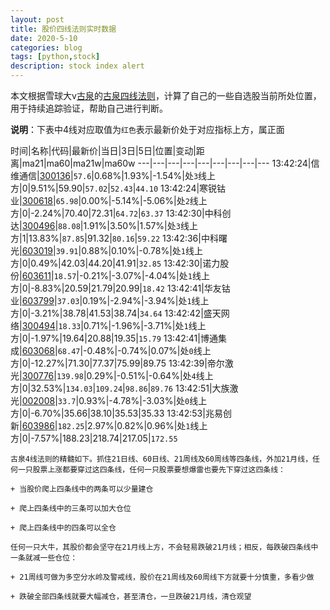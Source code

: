 ```yaml
---
layout: post
title: 股价四线法则实时数据
date: 2020-5-10
categories: blog
tags: [python,stock]
description: stock index alert
---
```



本文根据雪球大v[古泉](https://xueqiu.com/u/7148646888)的[古泉四线法则](https://xueqiu.com/7148646888/130498192)，计算了自己的一些自选股当前所处位置，用于持续追踪验证，帮助自己进行判断。

**说明**：下表中4线对应取值为`红色`表示最新价处于对应指标上方，属正面

时间|名称|代码|最新价|当日|3日|5日|位置|变动|距离|ma21|ma60|ma21w|ma60w
---|---|---|---|---|---|---|---|---
13:42:24|信维通信|[300136](https://xueqiu.com/S/SZ300136)|`57.6`|0.68%|1.93%|-1.54%|处`3`线上方|0|9.51%|59.90|`57.02`|`52.43`|`44.10`
13:42:24|寒锐钴业|[300618](https://xueqiu.com/S/SZ300618)|`65.98`|0.00%|-5.14%|-5.06%|处`2`线上方|0|-2.24%|70.40|72.31|`64.72`|`63.37`
13:42:30|中科创达|[300496](https://xueqiu.com/S/SZ300496)|`88.08`|1.91%|3.50%|1.57%|处`3`线上方|1|13.83%|`87.85`|91.32|`80.16`|`59.22`
13:42:36|中科曙光|[603019](https://xueqiu.com/S/SH603019)|`39.91`|0.88%|0.10%|-0.78%|处`1`线上方|0|0.49%|42.03|44.20|41.91|`32.85`
13:42:30|诺力股份|[603611](https://xueqiu.com/S/SH603611)|`18.57`|-0.21%|-3.07%|-4.04%|处`1`线上方|0|-8.83%|20.59|21.79|20.99|`18.42`
13:42:41|华友钴业|[603799](https://xueqiu.com/S/SH603799)|`37.03`|0.19%|-2.94%|-3.94%|处`1`线上方|0|-3.21%|38.78|41.53|38.74|`34.64`
13:42:42|盛天网络|[300494](https://xueqiu.com/S/SZ300494)|`18.33`|0.71%|-1.96%|-3.71%|处`1`线上方|0|-1.97%|19.64|20.88|19.35|`15.79`
13:42:41|博通集成|[603068](https://xueqiu.com/S/SH603068)|`68.47`|-0.48%|-0.74%|0.07%|处`0`线上方|0|-12.27%|71.30|77.37|75.99|89.75
13:42:39|帝尔激光|[300776](https://xueqiu.com/S/SZ300776)|`139.98`|0.29%|-0.51%|-0.64%|处`4`线上方|0|32.53%|`134.03`|`109.24`|`98.86`|`89.76`
13:42:51|大族激光|[002008](https://xueqiu.com/S/SZ002008)|`33.7`|0.93%|-4.78%|-3.03%|处`0`线上方|0|-6.70%|35.66|38.10|35.53|35.33
13:42:53|兆易创新|[603986](https://xueqiu.com/S/SH603986)|`182.25`|2.97%|0.82%|0.96%|处`1`线上方|0|-7.57%|188.23|218.74|217.05|`172.55`

```
古泉4线法则的精髓如下。抓住21日线、60日线、21周线及60周线等四条线，外加21月线，任何一只股票上涨都要穿过这四条线，任何一只股票要想爆雷也要先下穿过这四条线：

+ 当股价爬上四条线中的两条可以少量建仓

+ 爬上四条线中的三条可以加大仓位

+ 爬上四条线中的四条可以全仓

任何一只大牛，其股价都会坚守在21月线上方，不会轻易跌破21月线；相反，每跌破四条线中一条就减一些仓位：

+ 21周线可做为多空分水岭及警戒线，股价在21周线及60周线下方就要十分慎重，多看少做

+ 跌破全部四条线就要大幅减仓，甚至清仓，一旦跌破21月线，清仓观望
```